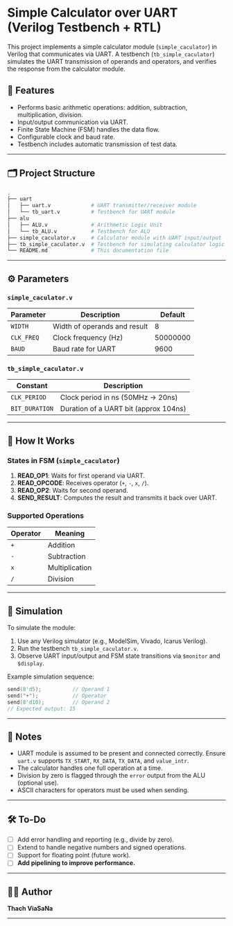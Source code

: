 # Simple Calculator over UART (Verilog Testbench + RTL)

This project implements a simple calculator module (`simple_caculator`) in Verilog that communicates via UART. A testbench (`tb_simple_caculator`) simulates the UART transmission of operands and operators, and verifies the response from the calculator module.

## 🧮 Features

- Performs basic arithmetic operations: addition, subtraction, multiplication, division.
- Input/output communication via UART.
- Finite State Machine (FSM) handles the data flow.
- Configurable clock and baud rate.
- Testbench includes automatic transmission of test data.

---

## 🗂️ Project Structure

```bash
.
├── uart
│   ├── uart.v             # UART transmitter/receiver module
│   └── tb_uart.v          # Testbench for UART module
├── alu
│   ├── ALU.v              # Arithmetic Logic Unit
│   └── tb_ALU.v           # Testbench for ALU
├── simple_caculator.v     # Calculator module with UART input/output
├── tb_simple_caculator.v  # Testbench for simulating calculator logic
└── README.md              # This documentation file
```

---

## ⚙️ Parameters

### `simple_caculator.v`
| Parameter     | Description                     | Default         |
|---------------|----------------------------------|-----------------|
| `WIDTH`       | Width of operands and result     | 8               |
| `CLK_FREQ`    | Clock frequency (Hz)             | 50000000        |
| `BAUD`        | Baud rate for UART               | 9600            |

### `tb_simple_caculator.v`
| Constant         | Description                            |
|------------------|----------------------------------------|
| `CLK_PERIOD`     | Clock period in ns (50MHz → 20ns)     |
| `BIT_DURATION`   | Duration of a UART bit (approx 104ns)  |

---

## 🔧 How It Works

### States in FSM (`simple_caculator`)
1. **READ_OP1**: Waits for first operand via UART.
2. **READ_OPCODE**: Receives operator (`+`, `-`, `x`, `/`).
3. **READ_OP2**: Waits for second operand.
4. **SEND_RESULT**: Computes the result and transmits it back over UART.

### Supported Operations
| Operator | Meaning         |
|----------|------------------|
| `+`      | Addition         |
| `-`      | Subtraction      |
| `x`      | Multiplication   |
| `/`      | Division         |

---

## 🧪 Simulation

To simulate the module:

1. Use any Verilog simulator (e.g., ModelSim, Vivado, Icarus Verilog).
2. Run the testbench `tb_simple_caculator.v`.
3. Observe UART input/output and FSM state transitions via `$monitor` and `$display`.

Example simulation sequence:

```verilog
send(8'd5);          // Operand 1
send("+");           // Operator
send(8'd10);         // Operand 2
// Expected output: 15
```

---

## 📌 Notes

- UART module is assumed to be present and connected correctly. Ensure `uart.v` supports `TX_START`, `RX_DATA`, `TX_DATA`, and `value_intr`.
- The calculator handles one full operation at a time.
- Division by zero is flagged through the `error` output from the ALU (optional use).
- ASCII characters for operators must be used when sending.

---

## 🛠️ To-Do

- [ ] Add error handling and reporting (e.g., divide by zero).
- [ ] Extend to handle negative numbers and signed operations.
- [ ] Support for floating point (future work).
- [ ] **Add pipelining to improve performance.**

---

## 🧑‍💻 Author

**Thach ViaSaNa**

---

